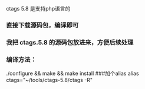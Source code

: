 ctags 5.8 是支持php语言的
### 直接下载源码包，编译即可
### 我把 ctags.5.8 的源码包放进来，方便后续处理
### 编译方法：
./configure && make && make install
###加个alias
alias ctags="~/tools/ctags-5.8/ctags -R"
